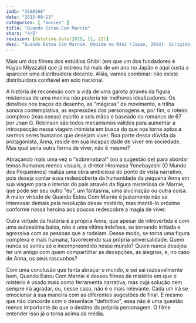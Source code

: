 ```yaml
---
imdb: "3398268"
date: "2015-09-13"
categories: [ "movies" ]
title: "Quando Estou Com Marnie"
stars: "4/5"
revision: [datetime.date(2015, 11, 22)]
desc: "Quando Estou Com Marnie. Omoide no Mânî (Japan, 2014). Dirigido por Hiromasa Yonebayashi. Escrito por Joan G. Robinson, Keiko Niwa, Masashi Ando, Hiromasa Yonebayashi, David Freedman. Com Sara Takatsuki, Kasumi Arimura, Nanako Matsushima, Susumu Terajima, Toshie Negishi, Ryôko Moriyama, Kazuko Yoshiyuki, Hitomi Kuroki, Ava Acres."
---
```

Mais um dos filmes dos estúdios Ghibli (em que um dos fundadores é Hayao Miyazaki) que já estreou há mais de um ano no Japão e aqui custa a aparecer uma distribuidora decente. Aliás, vamos combinar: não existe distribuidora confiável em solo nacional.

A história de reconexão com a vida de uma garota através da figura misteriosa de uma menina não poderia ter melhores idealizadores. Os detalhes nos traços do desenho, as "mágicas" de movimento, a trilha sonora contemplativa, as expressões dos personagens e, por fim, o roteiro complexo (mas coeso) escrito a seis mãos e baseado no romance de 67 por Joan G. Robinson são todos mecanismos válidos para aumentar a introspecção nessa viagem intimista em busca do que nos torna aptos a sermos seres humanos que desejam viver. Boa parte dessa dúvida da protagonista, Anna, reside em sua incapacidade de viver em sociedade. Mas qual seria outra forma de viver, não é mesmo?

Abraçando mais uma vez o "sobrenatural" (ou a sugestão de) para abordar temas humanos menos visuais, o diretor Hiromasa Yonebayashi (O Mundo dos Pequeninos) realiza uma obra ambiciosa do ponto de vista narrativo, pois deseja contar essa redescoberta da humanidade da pequena Anna em sua viagem para o interior do país através da figura misteriosa de Marnie, que pode ser seu outro "eu", um fantasma, uma alucinação ou outra coisa. A maior virtude de Quando Estou Com Marnie é justamente não se interessar demais pela resolução desse mistério, mas mantê-lo próximo conforme nossa heroína aos poucos redescobre a magia de viver.

Outra virtude da história é a própria Anna, que apesar de introvertida e com uma autoestima baixa, não é uma vítima indefesa, se tornando irritada e agressiva com as pessoas que a rodeiam. Desse modo, se torna uma figura complexa e mais humana, favorecendo sua própria universalidade. Quem nunca se sentiu só e incompreendido nesse mundo? Quem nunca desejou ter um amigo com quem compartilhar as decepções, as alegrias, e, no caso de Anna, os seus rascunhos?

Com uma conclusão que tenta abraçar o mundo, e sei sai razoavelmente bem, Quando Estou Com Marnie é desses filmes de mistério em que o mistério é usado mais como ferramenta narrativa, mas cuja solução nem sempre irá agradar, ou, nesse caso, não é o mais relevante. Cada um irá se emocionar à sua maneira com as diferentes sugestões de final. E mesmo que não concorde com o desenlace "definitivo", essa não é uma questão menos importante do que o destino da própria personagem. O filme entender isso já o torna acima da média.
